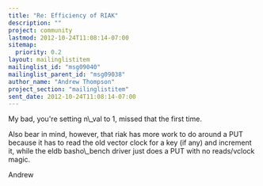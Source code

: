 ```yaml
---
title: "Re: Efficiency of RIAK"
description: ""
project: community
lastmod: 2012-10-24T11:08:14-07:00
sitemap:
  priority: 0.2
layout: mailinglistitem
mailinglist_id: "msg09040"
mailinglist_parent_id: "msg09038"
author_name: "Andrew Thompson"
project_section: "mailinglistitem"
sent_date: 2012-10-24T11:08:14-07:00
---
```



My bad, you're setting n\\_val to 1, missed that the first time.

Also bear in mind, however, that riak has more work to do around a PUT
because it has to read the old vector clock for a key (if any) and
increment it, while the eldb basho\\_bench driver just does a PUT with no
reads/vclock magic.

Andrew

